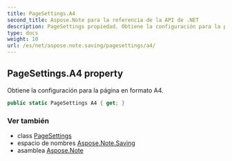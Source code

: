 ```yaml
---
title: PageSettings.A4
second_title: Aspose.Note para la referencia de la API de .NET
description: PageSettings propiedad. Obtiene la configuración para la página en formato A4.
type: docs
weight: 10
url: /es/net/aspose.note.saving/pagesettings/a4/
---
```

## PageSettings.A4 property

Obtiene la configuración para la página en formato A4.

```csharp
public static PageSettings A4 { get; }
```

### Ver también

* class [PageSettings](../)
* espacio de nombres [Aspose.Note.Saving](../../pagesettings/)
* asamblea [Aspose.Note](../../../)


